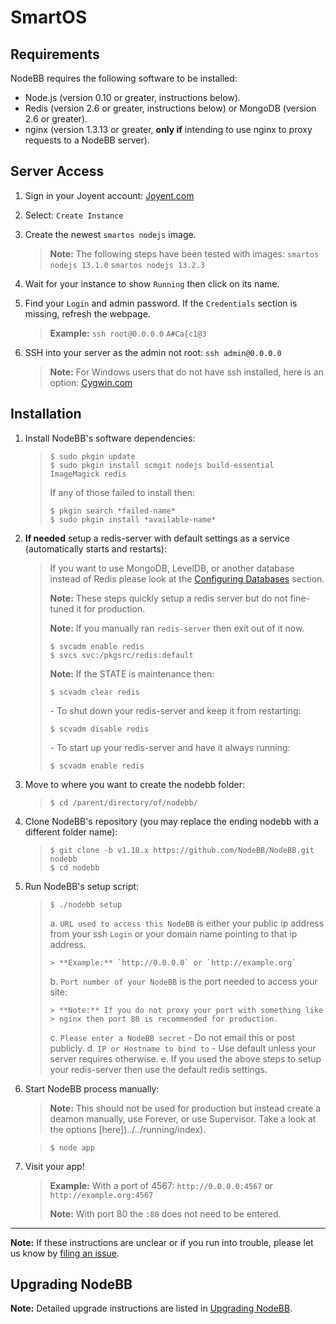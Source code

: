 SmartOS
=======

Requirements
------------

NodeBB requires the following software to be installed:

-   Node.js (version 0.10 or greater, instructions below).
-   Redis (version 2.6 or greater, instructions below) or MongoDB
    (version 2.6 or greater).
-   nginx (version 1.3.13 or greater, **only if** intending to use nginx
    to proxy requests to a NodeBB server).

Server Access
-------------

1.  Sign in your Joyent account: [Joyent.com](http://joyent.com)
1.  Select: `Create Instance`
1.  Create the newest `smartos nodejs` image.

    > **Note:** The following steps have been tested with images:
    > `smartos nodejs 13.1.0` `smartos nodejs 13.2.3`

1.  Wait for your instance to show `Running` then click on its name.
1.  Find your `Login` and admin password. If the `Credentials` section
    is missing, refresh the webpage.

    > **Example:** `ssh root@0.0.0.0` `A#Ca{c1@3`

1.  SSH into your server as the admin not root: `ssh admin@0.0.0.0`

    > **Note:** For Windows users that do not have ssh installed, here
    > is an option: [Cygwin.com](http://cygwin.com)

Installation
------------

1.  Install NodeBB's software dependencies:

    > ```
    > $ sudo pkgin update
    > $ sudo pkgin install scmgit nodejs build-essential ImageMagick redis
    > ```
    >
    > If any of those failed to install then:
    >
    > ```
    > $ pkgin search *failed-name*
    > $ sudo pkgin install *available-name*
    > ```

1.  **If needed** setup a redis-server with default settings as a
    service (automatically starts and restarts):

    > If you want to use MongoDB, LevelDB, or another database instead
    > of Redis please look at the
    > [Configuring Databases](../../configuring/databases) section.
    >
    > **Note:** These steps quickly setup a redis server but do not
    > fine-tuned it for production.
    >
    > **Note:** If you manually ran `redis-server` then exit out of
    > it now.
    >
    > ```
    > $ svcadm enable redis
    > $ svcs svc:/pkgsrc/redis:default
    > ```
    >
    > **Note:** If the STATE is maintenance then:
    >
    > ```
    > $ scvadm clear redis
    > ```
    >
    > *-* To shut down your redis-server and keep it from restarting:
    >
    > ```
    > $ scvadm disable redis
    > ```
    >
    > *-* To start up your redis-server and have it always running:
    >
    > ```
    > $ scvadm enable redis
    > ```

1.  Move to where you want to create the nodebb folder:

    > ```
    > $ cd /parent/directory/of/nodebb/
    > ```

1.  Clone NodeBB's repository (you may replace the ending nodebb with a
    different folder name):

    > ```
    > $ git clone -b v1.18.x https://github.com/NodeBB/NodeBB.git nodebb
    > $ cd nodebb
    > ```

1.  Run NodeBB's setup script:

    > ```
    > $ ./nodebb setup
    > ```
    >
    > a.  `URL used to access this NodeBB` is either your public ip
    >     address from your ssh `Login` or your domain name pointing to
    >     that ip address.
    >
    >     > **Example:** `http://0.0.0.0` or `http://example.org`
    >
    > b.  `Port number of your NodeBB` is the port needed to access your
    >     site:
    >
    >     > **Note:** If you do not proxy your port with something like
    >     > nginx then port 80 is recommended for production.
    >
    > c.  `Please enter a NodeBB secret` - Do not email this or
    >     post publicly.
    > d.  `IP or Hostname to bind to` - Use default unless your server
    >     requires otherwise.
    > e.  If you used the above steps to setup your redis-server then
    >     use the default redis settings.

1.  Start NodeBB process manually:

    > **Note:** This should not be used for production but instead create a deamon manually, use Forever, or use Supervisor. Take a look at the options [here])../../running/index).

    > ```
    > $ node app
    > ```

1.  Visit your app!

    > **Example:** With a port of 4567: `http://0.0.0.0:4567` or `http://example.org:4567`
    >
    > **Note:** With port 80 the `:80` does not need to be entered.

----

**Note:** If these instructions are unclear or if you run into trouble,
please let us know by [filing an
issue](https://github.com/NodeBB/NodeBB/issues).

Upgrading NodeBB
----------------

**Note:** Detailed upgrade instructions are listed in [Upgrading NodeBB](../../configuring/upgrade).
